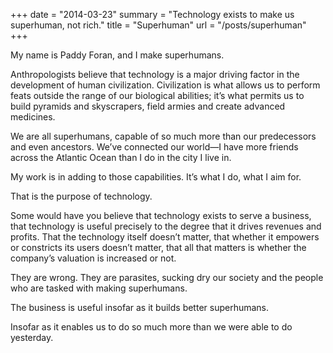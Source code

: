 +++
date = "2014-03-23"
summary = "Technology exists to make us superhuman, not rich."
title = "Superhuman"
url = "/posts/superhuman"
+++

My name is Paddy Foran, and I make superhumans.

Anthropologists believe that technology is a major driving factor in the development of human civilization. Civilization is what allows us to perform feats outside the range of our biological abilities; it’s what permits us to build pyramids and skyscrapers, field armies and create advanced medicines.

We are all superhumans, capable of so much more than our predecessors and even ancestors. We’ve connected our world—I have more friends across the Atlantic Ocean than I do in the city I live in.

My work is in adding to those capabilities. It’s what I do, what I aim for.

That is the purpose of technology.

Some would have you believe that technology exists to serve a business, that technology is useful precisely to the degree that it drives revenues and profits. That the technology itself doesn’t matter, that whether it empowers or constricts its users doesn’t matter, that all that matters is whether the company’s valuation is increased or not.

They are wrong. They are parasites, sucking dry our society and the people who are tasked with making superhumans.

The business is useful insofar as it builds better superhumans.

Insofar as it enables us to do so much more than we were able to do yesterday.
